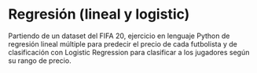 # Regresión (lineal y logistic)

Partiendo de un dataset del FIFA 20, ejercicio en lenguaje Python de regresión lineal múltiple para predecir el precio de cada futbolista y de clasificación con Logistic Regression para clasificar a los jugadores según su rango de precio.
